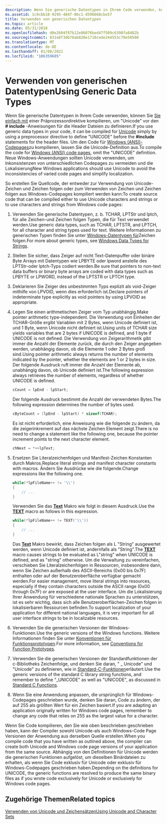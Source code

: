 ```yaml
---
description: Wenn Sie generische Datentypen in Ihrem Code verwenden, können Sie ihn einfach mithilfe einer Präprozessordirektive zum Definieren von &\# 0034; Unicode&\# 0034; vor den \# include-Anweisungen für die Header Dateien.
ms.assetid: 1c9cbb18-9295-4847-86c1-d596668cbe57
title: Verwenden von generischen Datentypen
ms.topic: article
ms.date: 05/31/2018
ms.openlocfilehash: d0e2604f87b12e86076bed47f509c6398fa8482b
ms.sourcegitcommit: 831e8f3db78ab820e1710cede244553c70e50500
ms.translationtype: MT
ms.contentlocale: de-DE
ms.lasthandoff: 01/08/2021
ms.locfileid: "106359605"
---
```

# <a name="using-generic-data-types"></a><span data-ttu-id="644ce-103">Verwenden von generischen Datentypen</span><span class="sxs-lookup"><span data-stu-id="644ce-103">Using Generic Data Types</span></span>

<span data-ttu-id="644ce-104">Wenn Sie generische Datentypen in Ihrem Code verwenden, können Sie [Sie einfach mit](unicode.md) einer Präprozessordirektive kompilieren, um "Unicode" vor den **\# include** -Anweisungen für die Header Dateien zu definieren.</span><span class="sxs-lookup"><span data-stu-id="644ce-104">If you use generic data types in your code, it can be compiled for [Unicode](unicode.md) simply by using a preprocessor directive to define "UNICODE" before the **\#include** statements for the header files.</span></span> <span data-ttu-id="644ce-105">Um den Code für [Windows (ANSI)-Codepages](code-pages.md)zu kompilieren, lassen Sie die Unicode-Definition aus.</span><span class="sxs-lookup"><span data-stu-id="644ce-105">To compile the code for [Windows (ANSI) code pages](code-pages.md), omit the "UNICODE" definition.</span></span> <span data-ttu-id="644ce-106">Neue Windows-Anwendungen sollten Unicode verwenden, um Inkonsistenzen von unterschiedlichen Codepages zu vermeiden und die Lokalisierung</span><span class="sxs-lookup"><span data-stu-id="644ce-106">New Windows applications should use Unicode to avoid the inconsistencies of varied code pages and simplify localization.</span></span>

<span data-ttu-id="644ce-107">So erstellen Sie Quellcode, der entweder zur Verwendung von Unicode-Zeichen und Zeichen folgen oder zum Verwenden von Zeichen und Zeichen folgen aus Windows-Codepages kompiliert werden kann:</span><span class="sxs-lookup"><span data-stu-id="644ce-107">To create source code that can be compiled either to use Unicode characters and strings or to use characters and strings from Windows code pages:</span></span>

1.  <span data-ttu-id="644ce-108">Verwenden Sie generische Datentypen, z. b. TCHAR, LPTStr und lptch, für alle Zeichen-und Zeichen folgen Typen, die für Text verwendet werden.</span><span class="sxs-lookup"><span data-stu-id="644ce-108">Use generic data types, such as TCHAR, LPTSTR, and LPTCH, for all character and string types used for text.</span></span> <span data-ttu-id="644ce-109">Weitere Informationen zu generischen Typen finden Sie unter [Windows-Datentypen für](windows-data-types-for-strings.md)Zeichen folgen.</span><span class="sxs-lookup"><span data-stu-id="644ce-109">For more about generic types, see [Windows Data Types for Strings](windows-data-types-for-strings.md).</span></span>
2.  <span data-ttu-id="644ce-110">Stellen Sie sicher, dass Zeiger auf nicht Text-Datenpuffer oder binäre Byte Arrays mit Datentypen wie LPBYTE oder lpword anstelle des LPTStr-oder lptch-Typs codiert werden.</span><span class="sxs-lookup"><span data-stu-id="644ce-110">Be sure that pointers to non-text data buffers or binary byte arrays are coded with data types such as LPBYTE or LPWORD, instead of the LPTSTR or LPTCH type.</span></span>
3.  <span data-ttu-id="644ce-111">Deklarieren Sie Zeiger des unbestimmten Typs explizit als void-Zeiger mithilfe von LPVOID, wenn dies erforderlich ist.</span><span class="sxs-lookup"><span data-stu-id="644ce-111">Declare pointers of indeterminate type explicitly as void pointers by using LPVOID as appropriate.</span></span>
4.  <span data-ttu-id="644ce-112">Legen Sie einen arithmetischen Zeiger vom Typ unabhängig.</span><span class="sxs-lookup"><span data-stu-id="644ce-112">Make pointer arithmetic type-independent.</span></span> <span data-ttu-id="644ce-113">Die Verwendung von Einheiten der TCHAR-Größe ergibt Variablen mit 2 Bytes, wenn Unicode definiert ist, und 1 Byte, wenn Unicode nicht definiert ist.</span><span class="sxs-lookup"><span data-stu-id="644ce-113">Using units of TCHAR size yields variables that are 2 bytes if UNICODE is defined, and 1 byte if UNICODE is not defined.</span></span> <span data-ttu-id="644ce-114">Die Verwendung von Zeigerarithmetik gibt immer die Anzahl der Elemente zurück, die durch den Zeiger angegeben werden, unabhängig davon, ob die Elemente 1 oder 2 Bytes groß sind.</span><span class="sxs-lookup"><span data-stu-id="644ce-114">Using pointer arithmetic always returns the number of elements indicated by the pointer, whether the elements are 1 or 2 bytes in size.</span></span> <span data-ttu-id="644ce-115">Der folgende Ausdruck ruft immer die Anzahl der Elemente ab, unabhängig davon, ob Unicode definiert ist.</span><span class="sxs-lookup"><span data-stu-id="644ce-115">The following expression always retrieves the number of elements, regardless of whether UNICODE is defined.</span></span>

    ```C++
    cCount = lpEnd - lpStart;
    ```

    

    <span data-ttu-id="644ce-116">Der folgende Ausdruck bestimmt die Anzahl der verwendeten Bytes.</span><span class="sxs-lookup"><span data-stu-id="644ce-116">The following expression determines the number of bytes used.</span></span>

    ```C++
    cByteCount = (lpEnd - lpStart) * sizeof(TCHAR);
    ```

    

    <span data-ttu-id="644ce-117">Es ist nicht erforderlich, eine Anweisung wie die folgende zu ändern, da die zeigerinkrement auf das nächste Zeichen Element zeigt.</span><span class="sxs-lookup"><span data-stu-id="644ce-117">There is no need to change a statement like the following one, because the pointer increment points to the next character element.</span></span>

    ```C++
    chNext = *++lpText;
    ```

    

5.  <span data-ttu-id="644ce-118">Ersetzen Sie Literalzeichenfolgen und Manifest-Zeichen Konstanten durch Makros.</span><span class="sxs-lookup"><span data-stu-id="644ce-118">Replace literal strings and manifest character constants with macros.</span></span> <span data-ttu-id="644ce-119">Ändern Sie Ausdrücke wie die folgende.</span><span class="sxs-lookup"><span data-stu-id="644ce-119">Change expressions like the following one.</span></span>

    ```C++
    while(*lpFileName++ != '\\')
    {
        // ...
    }
    ```

    

    <span data-ttu-id="644ce-120">Verwenden Sie das [**Text**](/windows/desktop/api/Winnt/nf-winnt-text) Makro wie folgt in diesem Ausdruck.</span><span class="sxs-lookup"><span data-stu-id="644ce-120">Use the [**TEXT**](/windows/desktop/api/Winnt/nf-winnt-text) macro as follows in this expression.</span></span>

    ```C++
    while(*lpFileName++ != TEXT('\\'))
    {
        // ...
    }
    ```

    

    <span data-ttu-id="644ce-121">Das [**Text**](/windows/desktop/api/Winnt/nf-winnt-text) Makro bewirkt, dass Zeichen folgen als L "String" ausgewertet werden, wenn Unicode definiert ist, andernfalls als "String".</span><span class="sxs-lookup"><span data-stu-id="644ce-121">The [**TEXT**](/windows/desktop/api/Winnt/nf-winnt-text) macro causes strings to be evaluated as L"string" when UNICODE is defined, and as "string" otherwise.</span></span> <span data-ttu-id="644ce-122">Um die Verwaltung zu vereinfachen, verschieben Sie Literalzeichenfolgen in Ressourcen, insbesondere dann, wenn Sie Zeichen außerhalb des ASCII-Bereichs (0x00 bis 0x7F) enthalten oder auf der Benutzeroberfläche verfügbar gemacht werden.</span><span class="sxs-lookup"><span data-stu-id="644ce-122">For easier management, move literal strings into resources, especially if they contain characters outside the ASCII range (0x00 through 0x7F) or are exposed at the user interface.</span></span> <span data-ttu-id="644ce-123">Um die Lokalisierung Ihrer Anwendung für verschiedene nationale Sprachen zu unterstützen, ist es sehr wichtig, dass sich alle Benutzeroberflächen-Zeichen folgen in lokalisierbaren Ressourcen befinden.</span><span class="sxs-lookup"><span data-stu-id="644ce-123">To support localization of your application for different national languages, it is very important for all user interface strings to be in localizable resources.</span></span>

6.  <span data-ttu-id="644ce-124">Verwenden Sie die generischen Versionen der Windows-Funktionen.</span><span class="sxs-lookup"><span data-stu-id="644ce-124">Use the generic versions of the Windows functions.</span></span> <span data-ttu-id="644ce-125">Weitere Informationen finden Sie unter [Konventionen für Funktionsprototypen](conventions-for-function-prototypes.md).</span><span class="sxs-lookup"><span data-stu-id="644ce-125">For more information, see [Conventions for Function Prototypes](conventions-for-function-prototypes.md).</span></span>
7.  <span data-ttu-id="644ce-126">Verwenden Sie die generischen Versionen der Standardfunktionen der c-Bibliotheks Zeichenfolge, und denken Sie daran, " \_ Unicode" und "Unicode" zu definieren, wie in [Standard-C-Funktionen](standard-c-functions.md)erläutert.</span><span class="sxs-lookup"><span data-stu-id="644ce-126">Use the generic versions of the standard C library string functions, and remember to define "\_UNICODE" as well as "UNICODE", as discussed in [Standard C Functions](standard-c-functions.md).</span></span>
8.  <span data-ttu-id="644ce-127">Wenn Sie eine Anwendung anpassen, die ursprünglich für Windows-Codepages geschrieben wurde, denken Sie daran, Code zu ändern, der auf 255 als größten Wert für ein Zeichen basiert.</span><span class="sxs-lookup"><span data-stu-id="644ce-127">If you are adapting an application originally written for Windows code pages, remember to change any code that relies on 255 as the largest value for a character.</span></span>

<span data-ttu-id="644ce-128">Wenn Sie Code kompilieren, den Sie wie oben beschrieben geschrieben haben, kann der Compiler sowohl Unicode-als auch Windows-Code Page Versionen der Anwendung aus derselben Quelle erstellen.</span><span class="sxs-lookup"><span data-stu-id="644ce-128">When you compile code that you have written as outlined above, the compiler can create both Unicode and Windows code page versions of your application from the same source.</span></span> <span data-ttu-id="644ce-129">Abhängig von den Definitionen für Unicode werden die generischen Funktionen aufgelöst, um dieselben Binärdateien zu erhalten, als wenn Sie Code exklusiv für Unicode oder exklusiv für Windows-Codepages geschrieben haben.</span><span class="sxs-lookup"><span data-stu-id="644ce-129">Depending on the definitions for UNICODE, the generic functions are resolved to produce the same binary files as if you wrote code exclusively for Unicode or exclusively for Windows code pages.</span></span>

## <a name="related-topics"></a><span data-ttu-id="644ce-130">Zugehörige Themen</span><span class="sxs-lookup"><span data-stu-id="644ce-130">Related topics</span></span>

<dl> <dt>

[<span data-ttu-id="644ce-131">Verwenden von Unicode und Zeichensätzen</span><span class="sxs-lookup"><span data-stu-id="644ce-131">Using Unicode and Character Sets</span></span>](using-unicode-and-character-sets.md)
</dt> </dl>

 

 



